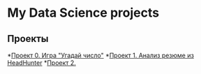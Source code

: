 # My Data Science projects


## Проекты

*[Проект 0. Игра "Угадай число"](https://github.com/Galaeva-Elena/SF_DST/tree/main/PROJECT-0)
*[Проект 1. Анализ резюме из HeadHunter](https://github.com/Galaeva-Elena/SF_DST/tree/main/PROJECT-1)
*[Проект 2.]()
